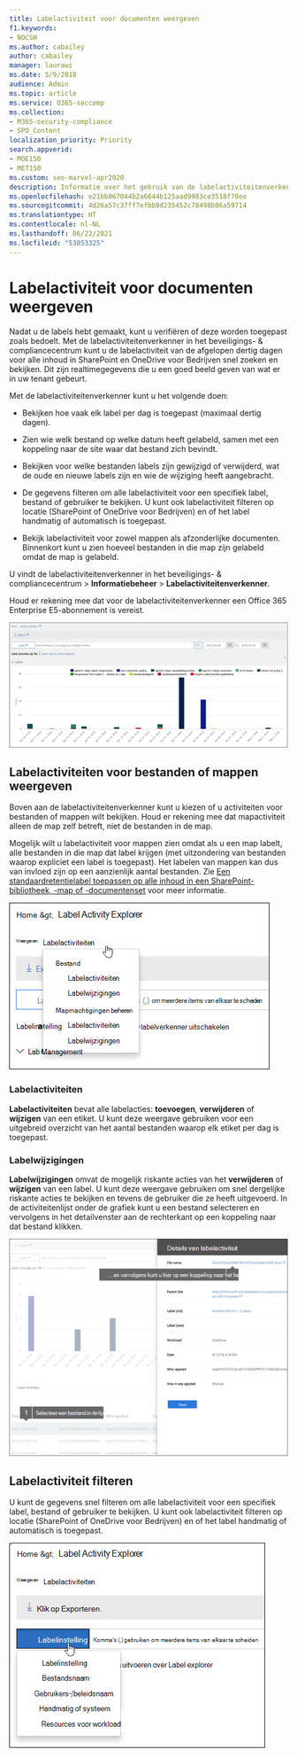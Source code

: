 ```yaml
---
title: Labelactiviteit voor documenten weergeven
f1.keywords:
- NOCSH
ms.author: cabailey
author: cabailey
manager: laurawi
ms.date: 5/9/2018
audience: Admin
ms.topic: article
ms.service: O365-seccomp
ms.collection:
- M365-security-compliance
- SPO_Content
localization_priority: Priority
search.appverid:
- MOE150
- MET150
ms.custom: seo-marvel-apr2020
description: Informatie over het gebruik van de labelactiviteitenverkenner in het Microsoft 365-beveiligings- en compliancecentrum om labelactiviteit te zoeken en weer te geven.
ms.openlocfilehash: e21bb867044b2a6644b125aad9983ce3518f70ee
ms.sourcegitcommit: 4d26a57c37ff7efbb8d235452c78498b06a59714
ms.translationtype: HT
ms.contentlocale: nl-NL
ms.lasthandoff: 06/22/2021
ms.locfileid: "53053325"
---
```

# <a name="view-label-activity-for-documents"></a>Labelactiviteit voor documenten weergeven

Nadat u de labels hebt gemaakt, kunt u verifiëren of deze worden toegepast zoals bedoelt. Met de labelactiviteitenverkenner in het beveiligings- &amp; compliancecentrum kunt u de labelactiviteit van de afgelopen dertig dagen voor alle inhoud in SharePoint en OneDrive voor Bedrijven snel zoeken en bekijken. Dit zijn realtimegegevens die u een goed beeld geven van wat er in uw tenant gebeurt.
  
Met de labelactiviteitenverkenner kunt u het volgende doen:
  
- Bekijken hoe vaak elk label per dag is toegepast (maximaal dertig dagen).
    
- Zien wie welk bestand op welke datum heeft gelabeld, samen met een koppeling naar de site waar dat bestand zich bevindt.
    
- Bekijken voor welke bestanden labels zijn gewijzigd of verwijderd, wat de oude en nieuwe labels zijn en wie de wijziging heeft aangebracht.
    
- De gegevens filteren om alle labelactiviteit voor een specifiek label, bestand of gebruiker te bekijken. U kunt ook labelactiviteit filteren op locatie (SharePoint of OneDrive voor Bedrijven) en of het label handmatig of automatisch is toegepast.
    
- Bekijk labelactiviteit voor zowel mappen als afzonderlijke documenten. Binnenkort kunt u zien hoeveel bestanden in die map zijn gelabeld omdat de map is gelabeld.
    
U vindt de labelactiviteitenverkenner in het beveiligings- &amp; compliancecentrum > **Informatiebeheer** > **Labelactiviteitenverkenner**.
  
Houd er rekening mee dat voor de labelactiviteitenverkenner een Office 365 Enterprise E5-abonnement is vereist.
  
![Labelactiviteitenverkenner](../media/671ca0cd-1457-40b4-9917-b663360afd95.png)
  
## <a name="view-label-activities-for-files-or-folders"></a>Labelactiviteiten voor bestanden of mappen weergeven

Boven aan de labelactiviteitenverkenner kunt u kiezen of u activiteiten voor bestanden of mappen wilt bekijken. Houd er rekening mee dat mapactiviteit alleen de map zelf betreft, niet de bestanden in de map.
  
Mogelijk wilt u labelactiviteit voor mappen zien omdat als u een map labelt, alle bestanden in die map dat label krijgen (met uitzondering van bestanden waarop expliciet een label is toegepast). Het labelen van mappen kan dus van invloed zijn op een aanzienlijk aantal bestanden. Zie [Een standaardretentielabel toepassen op alle inhoud in een SharePoint-bibliotheek, -map of -documentenset](create-apply-retention-labels.md#applying-a-default-retention-label-to-all-content-in-a-sharepoint-library-folder-or-document-set) voor meer informatie.
  
![Vervolgkeuzemenu met labelactiviteiten voor bestanden en mappen](../media/11030584-f52d-49eb-86f3-7ead16a3b704.png)
  
### <a name="label-activities"></a>Labelactiviteiten

 **Labelactiviteiten** bevat alle labelacties: **toevoegen**, **verwijderen** of **wijzigen** van een etiket. U kunt deze weergave gebruiken voor een uitgebreid overzicht van het aantal bestanden waarop elk etiket per dag is toegepast. 
  
### <a name="label-changes"></a>Labelwijzigingen

 **Labelwijzigingen** omvat de mogelijk riskante acties van het **verwijderen** of **wijzigen** van een label. U kunt deze weergave gebruiken om snel dergelijke riskante acties te bekijken en tevens de gebruiker die ze heeft uitgevoerd. In de activiteitenlijst onder de grafiek kunt u een bestand selecteren en vervolgens in het detailvenster aan de rechterkant op een koppeling naar dat bestand klikken. 
  
![Detailvenster voor labelactiviteit](../media/eb580fd4-b5be-4fda-9ba5-c1256777310d.png)
  
## <a name="filter-label-activity"></a>Labelactiviteit filteren

U kunt de gegevens snel filteren om alle labelactiviteit voor een specifiek label, bestand of gebruiker te bekijken. U kunt ook labelactiviteit filteren op locatie (SharePoint of OneDrive voor Bedrijven) en of het label handmatig of automatisch is toegepast.
  
![Filters voor labelactiviteit](../media/9de92985-120f-48b4-96a7-ef7ec8a71ff0.png)
  

